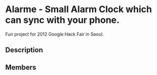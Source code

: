 Alarme - Small Alarm Clock which can sync with your phone.
==========================================================

Fun project for 2012 Google Hack Fair in Seoul.

Description
---------------------------------

Members
---------------------------------

